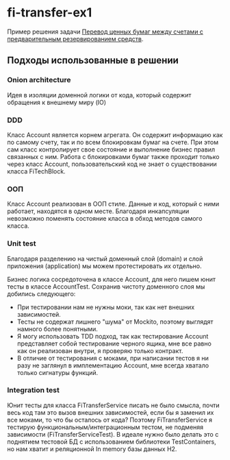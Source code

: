 # fi-transfer-ex1
Пример решения задачи [Перевод ценных бумаг между счетами с предварительным резервированием средств](../doc/fi-transfer.md).

## Подходы использованные в решении
### Onion architecture
Идея в изоляции доменной логики от кода, который содержит обращения к внешнему миру (IO)

### DDD
Класс Account является корнем агрегата. Он содержит информацию как по самому счету, так и по всем блокировкам бумаг на счете. При этом сам класс контролирует свое состояние и выполнение бизнес правил связанных с ним. Работа с блокировками бумаг также проходит только через класс Account, пользовательский код не знает о существовании класса FiTechBlock.

### ООП
Класс Account реализован в ООП стиле. Данные и код, который с ними работает, находятся в одном месте. Благодаря инкапсуляции невозможно поменять состояние класса в обход методов самого класса.

### Unit test
Благодаря разделению на чистый доменный слой (domain) и слой приложения (application) мы можем протестировать их отдельно.

Бизнес логика сосредоточена в классе Account, для него пишем юнит тесты в классе AccountTest. Сохранив чистоту доменного слоя мы добились следующего:
- При тестировании нам не нужны моки, так как нет внешних зависимостей.
- Тесты не содержат лишнего "шума" от Mockito, поэтому выглядят намного более понятными.
- Я могу использовать TDD подход, так как тестирование Account представляет собой тестирование черного ящика, мне все равно как он реализован внутри, я проверяю только контракт.
- В отличие от тестирования с моками, при написании тестов я ни разу не заглянул в имплементацию Account, мне всегда хватало только сигнатуры функций.

### Integration test
Юнит тесты для класса FiTransferService писать не было смысла, почти весь код там это вызов внешних зависимостей, если бы я заменил их все моками, то что бы осталось от кода? Поэтому FiTransferService я тестирую функциональным/интеграционным тестом, не подменяя зависимости (FiTransferServiceTest). В идеале нужно было делать это с поднятием тестовой БД с использованием библиотеки TestContainers, но нам хватит и реляционной In memory базы данных H2.
